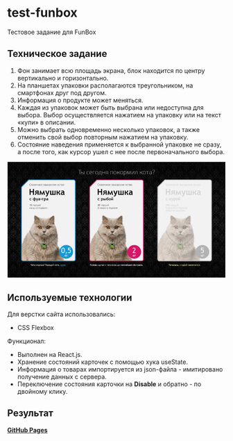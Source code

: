 # test-funbox
Тестовое задание для FunBox

## Техническое задание

1. Фон занимает всю площадь экрана, блок находится по центру вертикально и
горизонтально.
2. На планшетах упаковки располагаются треугольником, на смартфонах друг под
другом.
3. Информация о продукте может меняться.
4. Каждая из упаковок может быть выбрана или недоступна для выбора. Выбор
осуществляется нажатием на упаковку или на текст «купи» в описании.
5. Можно выбрать одновременно несколько упаковок, а также отменить свой
выбор повторным нажатием на упаковку.
6. Состояние наведения применяется к выбранной упаковке не сразу, а после того,
как курсор ушел с нее после первоначального выбора.

![Макет](/src/pictures/image.png)

## Используемые технологии

Для верстки сайта использовались:
- CSS Flexbox

Функционал:
- Выполнен на React.js.
- Хранение состояний карточек с помощью хука useState.
- Информация о товарах импортируется из json-файла - имитировано получение данных с сервера.
- Переключение состояния карточки на **Disable** и обратно - по двойному клику.

## Результат

**[GitHub Pages](https://berezinkonstantin.github.io/test-funbox/)**